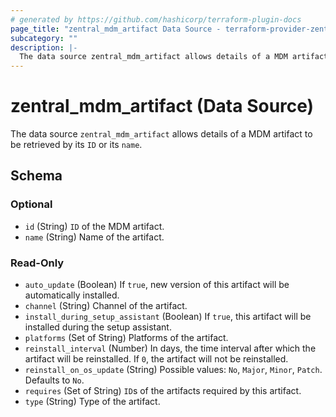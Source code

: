 ```yaml
---
# generated by https://github.com/hashicorp/terraform-plugin-docs
page_title: "zentral_mdm_artifact Data Source - terraform-provider-zentral"
subcategory: ""
description: |-
  The data source zentral_mdm_artifact allows details of a MDM artifact to be retrieved by its ID or its name.
---
```


# zentral_mdm_artifact (Data Source)

The data source `zentral_mdm_artifact` allows details of a MDM artifact to be retrieved by its `ID` or its `name`.



<!-- schema generated by tfplugindocs -->
## Schema

### Optional

- `id` (String) `ID` of the MDM artifact.
- `name` (String) Name of the artifact.

### Read-Only

- `auto_update` (Boolean) If `true`, new version of this artifact will be automatically installed.
- `channel` (String) Channel of the artifact.
- `install_during_setup_assistant` (Boolean) If `true`, this artifact will be installed during the setup assistant.
- `platforms` (Set of String) Platforms of the artifact.
- `reinstall_interval` (Number) In days, the time interval after which the artifact will be reinstalled. If `0`, the artifact will not be reinstalled.
- `reinstall_on_os_update` (String) Possible values: `No`, `Major`, `Minor`, `Patch`. Defaults to `No`.
- `requires` (Set of String) `ID`s of the artifacts required by this artifact.
- `type` (String) Type of the artifact.
